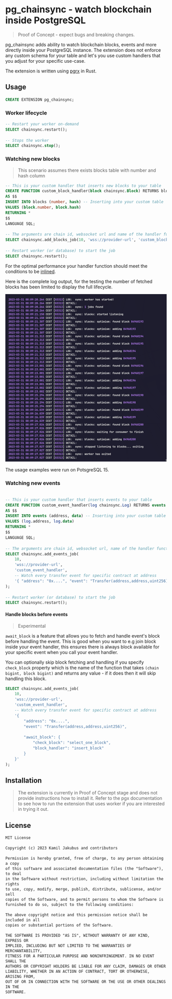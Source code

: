 # pg_chainsync - watch blockchain inside PostgreSQL

> Proof of Concept - expect bugs and breaking changes.

pg_chainsync adds ability to watch blockchain blocks, events and more directly inside your PostgreSQL instance. The extension does not enforce any custom schema for your table and let's you use custom handlers that you adjust for your specific use-case.

The extension is written using [pgrx](https://github.com/tcdi/pgrx) in Rust.

## Usage

```sql
CREATE EXTENSION pg_chainsync;
```

### Worker lifecycle

```sql
-- Restart your worker on-demand
SELECT chainsync.restart();

-- Stops the worker
SELECT chainsync.stop();
```

### Watching new blocks
> This scenario assumes there exists blocks table with number and hash column

```sql
-- This is your custom handler that inserts new blocks to your table
CREATE FUNCTION custom_block_handler(block chainsync.Block) RETURNS blocks
AS $$
INSERT INTO blocks (number, hash) -- Inserting into your custom table
VALUES (block.number, block.hash)
RETURNING *
$$
LANGUAGE SQL;

-- The arguments are chain id, websocket url and name of the handler function
SELECT chainsync.add_blocks_job(10, 'wss://provider-url', 'custom_block_handler');

-- Restart worker (or database) to start the job
SELECT chainsync.restart();
```

For the optimal performance your handler function should meet the conditions to be [inlined](https://wiki.postgresql.org/wiki/Inlining_of_SQL_functions).

Here is the complete log output, for the testing the number of fetched blocks has been limited to display the full lifecycle.

![example_output](./extra/usage1.png)

The usage examples were run on PotsgreSQL 15.

### Watching new events

```sql

-- This is your custom handler that inserts events to your table
CREATE FUNCTION custom_event_handler(log chainsync.Log) RETURNS events
AS $$
INSERT INTO events (address, data) -- Inserting into your custom table
VALUES (log.address, log.data)
RETURNING *
$$
LANGUAGE SQL;

-- The arguments are chain id, websocket url, name of the handler function and options
SELECT chainsync.add_events_job(
	10,
	'wss://provider-url',
	'custom_event_handler',
	-- Watch every transfer event for specific contract at address
	'{ "address": "0x....", "event": "Transfer(address,address,uint256)" }'
);

-- Restart worker (or database) to start the job
SELECT chainsync.restart();
```

#### Handle blocks before events

> Experimental

`await_block` is a feature that allows you to fetch and handle event's block before handling the event. This is good when you want to e.g join block inside your event handler, this ensures there is always block available for your specific event when you call your event handler.

You can optionally skip block fetching and handling if you specify `check_block` property which is the name of the function that takes `(chain bigint, block bigint)` and returns any value - if it does then it will skip handling this block.


```sql
SELECT chainsync.add_events_job(
	10,
	'wss://provider-url',
	'custom_event_handler',
	-- Watch every transfer event for specific contract at address
	'{ 
	    "address": "0x....",
	    "event": "Transfer(address,address,uint256)",

	    "await_block": {
	        "check_block": "select_one_block",
	        "block_handler": "insert_block"
	    }
	}'
);

```

## Installation

> The extension is currently in Proof of Concept stage and does not provide instructions how to install it. Refer to the pgx documentation to see how to run the extension that uses worker if you are interested in trying it out.


## License

```LICENSE
MIT License

Copyright (c) 2023 Kamil Jakubus and contributors

Permission is hereby granted, free of charge, to any person obtaining a copy
of this software and associated documentation files (the "Software"), to deal
in the Software without restriction, including without limitation the rights
to use, copy, modify, merge, publish, distribute, sublicense, and/or sell
copies of the Software, and to permit persons to whom the Software is
furnished to do so, subject to the following conditions:

The above copyright notice and this permission notice shall be included in all
copies or substantial portions of the Software.

THE SOFTWARE IS PROVIDED "AS IS", WITHOUT WARRANTY OF ANY KIND, EXPRESS OR
IMPLIED, INCLUDING BUT NOT LIMITED TO THE WARRANTIES OF MERCHANTABILITY,
FITNESS FOR A PARTICULAR PURPOSE AND NONINFRINGEMENT. IN NO EVENT SHALL THE
AUTHORS OR COPYRIGHT HOLDERS BE LIABLE FOR ANY CLAIM, DAMAGES OR OTHER
LIABILITY, WHETHER IN AN ACTION OF CONTRACT, TORT OR OTHERWISE, ARISING FROM,
OUT OF OR IN CONNECTION WITH THE SOFTWARE OR THE USE OR OTHER DEALINGS IN THE
SOFTWARE.
```
